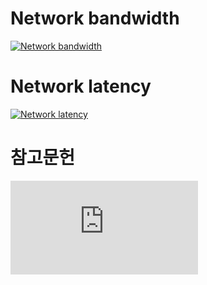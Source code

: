 

Network bandwidth
==================

[![Network bandwidth](https://github.com/leeplay/study/blob/master/etc/bandwidth.PNG?raw=true)]()

Network latency
================

[![Network latency](https://github.com/leeplay/study/blob/master/etc/latency.PNG?raw=true)]()

참고문헌 
=======

[![IBM Research Report - An Updated Preformance Comparison of Virtual Machines and Linux Containers](http://domino.research.ibm.com/library/cyberdig.nsf/papers/0929052195DD819C85257D2300681E7B/$File/rc25482.pdf)]()


